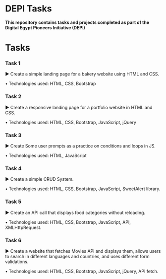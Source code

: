 # DEPI Tasks

**This repository contains tasks and projects completed as part of the Digital Egypt Pioneers Initiative (DEPI)**

# Tasks

### **Task 1**

▶ Create a simple landing page for a bakery website using HTML and CSS.


• Technologies used: HTML, CSS, Bootstrap

### **Task 2**

▶ Create a responsive landing page for a portfolio website in HTML and CSS.


• Technologies used: HTML, CSS, Bootstrap, JavaScript, jQuery

### **Task 3**

▶ Create Some user prompts as a practice on conditions and loops in JS.


• Technologies used: HTML, JavaScript

### **Task 4**

▶ Create a simple CRUD System.


• Technologies used: HTML, CSS, Bootstrap, JavaScript, SweetAlert library.

### **Task 5**

▶ Create an API call that displays food categories without reloading.


• Technologies used: HTML, CSS, Bootstrap, JavaScript, API, XMLHttpRequest.

### **Task 6**

▶ Create a website that fetches Movies API and displays them, allows users to search in different languages and countries, and uses different form validations.


• Technologies used: HTML, CSS, Bootstrap, JavaScript, jQuery, API fetch.
